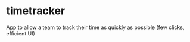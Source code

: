 # timetracker
App to allow a team to track their time as quickly as possible (few clicks, efficient UI)
